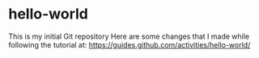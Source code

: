 # hello-world
This is my initial Git repository
Here are some changes that I made while following the tutorial at: https://guides.github.com/activities/hello-world/

